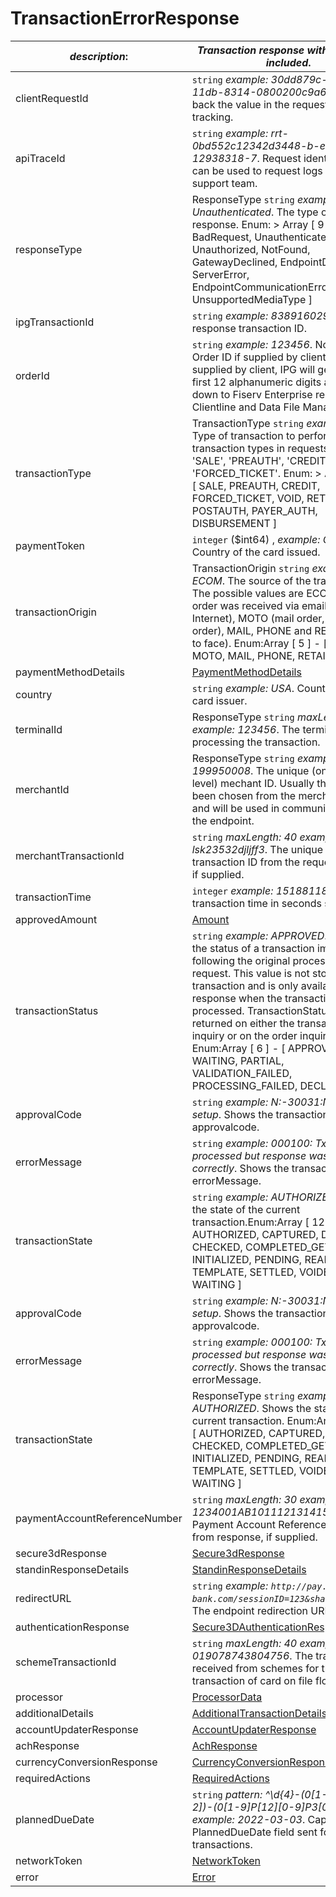 
# TransactionErrorResponse

| *description*:   | *Transaction response with error field included*.|
|----|----|
| clientRequestId |    ``` string ```  *example:   30dd879c-ee2f-11db-8314-0800200c9a66*. Echoes back the value in the request header for tracking.|
| apiTraceId |    ``` string ```  *example: rrt-0bd552c12342d3448-b-ea-1142-12938318-7*. Request identifier in API, can be used to request logs from the support team.|
| responseType | ResponseType   ``` string ```  *example: Unauthenticated*. The type of the response. Enum:    > Array [ 9 ] - [ BadRequest, Unauthenticated, Unauthorized, NotFound, GatewayDeclined, EndpointDeclined, ServerError, EndpointCommunicationError, UnsupportedMediaType ]|
| ipgTransactionId |    ``` string ```  *example: 838916029301*. The response transaction ID.|
| orderId |    ``` string ```  *example: 123456*. Note - Client Order ID if supplied by client. If not supplied by client, IPG will generate. The first 12 alphanumeric digits are passed down to Fiserv Enterprise reporting tool, Clientline and Data File Manager (DFM).|
| transactionType | TransactionType   ``` string ```  *example: SALE*. Type of transaction to perform. Primary transaction types in requests include 'SALE', 'PREAUTH', 'CREDIT' and 'FORCED_TICKET'. Enum:    > Array [ 9 ] - [ SALE, PREAUTH, CREDIT, FORCED_TICKET, VOID, RETURN, POSTAUTH, PAYER_AUTH, DISBURSEMENT ]|
| paymentToken |    ``` integer ``` ($int64) ,  *example:   Germany*. Country of the card issued.|
| transactionOrigin | TransactionOrigin   ``` string ```  *example: ECOM*. The source of the transaction. The possible values are ECOM (if the order was received via email or Internet), MOTO (mail order, telephone order), MAIL, PHONE and RETAIL (face to face). Enum:Array [ 5 ] - [ ECOM, MOTO, MAIL, PHONE, RETAIL ]|
| paymentMethodDetails | [PaymentMethodDetails](?path=docs/schemas-md/PaymentMethodDetails.md)|
| country |    ``` string ```  *example: USA*. Country of the card issuer.|
| terminalId | ResponseType   ``` string ```  *maxLength: 30  example: 123456*. The terminal that is processing the transaction.|
| merchantId | ResponseType   ``` string ```  *example: 199950008*. The unique (on Acquirer level) mechant ID. Usually this value has been chosen from the merchant itself and will be used in communication with the endpoint.|
| merchantTransactionId |    ``` string ```  *maxLength: 40  example: lsk23532djljff3*. The unique merchant transaction ID from the request header, if supplied.|
| transactionTime |    ``` integer ```  *example: 1518811817*. The transaction time in seconds since epoch.|
| approvedAmount | [Amount](?path=docs/schemas-md/Amount.md)|
| transactionStatus |    ``` string ```  *example: APPROVED*. Represents the status of a transaction immediately following the original processing request. This value is not stored for the transaction and is only available in the response when the transaction is processed. TransactionStatus is not returned on either the transaction inquiry or on the order inquiry. Enum:Array [ 6 ] - [ APPROVED, WAITING, PARTIAL, VALIDATION_FAILED, PROCESSING_FAILED, DECLINED ]|
| approvalCode |    ``` string ```  *example: N:-30031:No terminal setup*. Shows the transaction approvalcode.|
| errorMessage |    ``` string ```  *example: 000100: Tx was processed but response was not stored correctly*. Shows the transaction errorMessage.|
| transactionState |    ``` string ```  *example: AUTHORIZED*. Shows the state of the current transaction.Enum:Array [ 12 ] - [ AUTHORIZED, CAPTURED, DECLINED, CHECKED, COMPLETED_GET, INITIALIZED, PENDING, READY, TEMPLATE, SETTLED, VOIDED, WAITING ]|
| approvalCode |    ``` string ```  *example: N:-30031:No terminal setup*. Shows the transaction approvalcode.|
| errorMessage |    ``` string ```  *example: 000100: Tx was processed but response was not stored correctly*. Shows the transaction errorMessage.|
| transactionState | ResponseType   ``` string ```  *example: AUTHORIZED*. Shows the state of the current transaction. Enum:Array [ 12 ] - [ AUTHORIZED, CAPTURED, DECLINED, CHECKED, COMPLETED_GET, INITIALIZED, PENDING, READY, TEMPLATE, SETTLED, VOIDED, WAITING ]|
| paymentAccountReferenceNumber |    ``` string ```  *maxLength: 30  example: 1234001AB101112131415161718CV*. Payment Account Reference Number from response, if supplied.|
| secure3dResponse |  [Secure3dResponse](?path=docs/schemas-md/Secure3dResponse.md)|
| standinResponseDetails |  [StandinResponseDetails](?path=docs/schemas-md/StandinResponseDetails.md)|
| redirectURL |    ``` string ```  *example:  `http://pay.issuer-bank.com/sessionID=123&sharedKey=456`*. The endpoint redirection URL.|
| authenticationResponse | [Secure3DAuthenticationResponse](?path=docs/schemas-md/Secure3DAuthenticationResponse.md)|
| schemeTransactionId |    ``` string ```  *maxLength: 40  example: 019078743804756*. The transaction ID received from schemes for the initial transaction of card on file flows.|
| processor |  [ProcessorData](?path=docs/schemas-md/ProcessorData.md)|
| additionalDetails | [AdditionalTransactionDetails](?path=docs/schemas-md/AdditionalTransactionDetails.md)|
| accountUpdaterResponse |  [AccountUpdaterResponse](?path=docs/schemas-md/AccountUpdaterResponse.md)|
| achResponse |  [AchResponse](?path=docs/schemas-md/AchResponse.md)|
| currencyConversionResponse |  [CurrencyConversionResponse](?path=docs/schemas-md/CurrencyConversionResponse.md)|
| requiredActions | [RequiredActions](?path=docs/schemas-md/RequiredActions.md)|
| plannedDueDate |    ``` string ```  *pattern: ^\d{4}-(0[1-9]P1[0-2])-(0[1-9]P[12][0-9]P3[01])$  example: 2022-03-03*. Capture PlannedDueDate field sent for SEPA transactions.|
| networkToken | [NetworkToken](?path=docs/schemas-md/NetworkToken.md)|
| error | [Error](?path=docs/schemas-md/Error.md)|   
  



